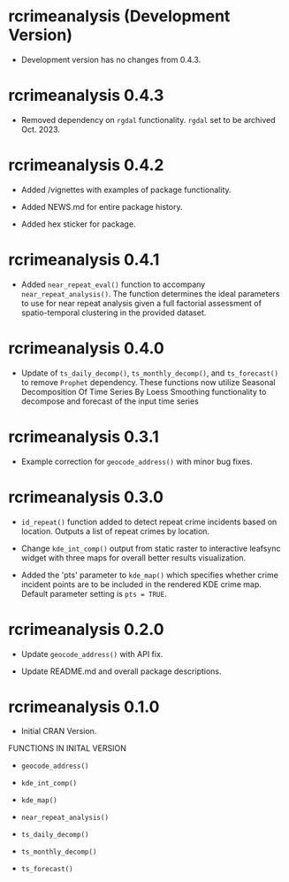 # rcrimeanalysis (Development Version)

* Development version has no changes from 0.4.3.

# rcrimeanalysis 0.4.3

* Removed dependency on `rgdal` functionality. `rgdal` set to be archived Oct. 2023.

# rcrimeanalysis 0.4.2

* Added /vignettes with examples of package functionality.

* Added NEWS.md for entire package history.

* Added hex sticker for package.

# rcrimeanalysis 0.4.1

* Added `near_repeat_eval()` function to accompany `near_repeat_analysis()`. The function determines the ideal parameters to use for near repeat analysis given a full factorial assessment of spatio-temporal clustering in the provided dataset.

# rcrimeanalysis 0.4.0

* Update of `ts_daily_decomp()`, `ts_monthly_decomp()`, and `ts_forecast()` to remove `Prophet` dependency. These functions now utilize Seasonal Decomposition Of Time Series By Loess Smoothing functionality to decompose and forecast of the input time series

# rcrimeanalysis 0.3.1

* Example correction for `geocode_address()` with minor bug fixes.

# rcrimeanalysis 0.3.0

* `id_repeat()` function added to detect repeat crime incidents based on location. Outputs a list of repeat crimes by location.

* Change `kde_int_comp()` output from static raster to interactive leafsync widget with three maps for overall better results visualization. 

* Added the 'pts' parameter to `kde_map()` which specifies whether crime incident points are to be included in the rendered KDE crime map. Default parameter setting is `pts = TRUE`.

# rcrimeanalysis 0.2.0

* Update `geocode_address()` with API fix.

* Update README.md and overall package descriptions.

# rcrimeanalysis 0.1.0

* Initial CRAN Version. 

FUNCTIONS IN INITAL VERSION

* `geocode_address()`

* `kde_int_comp()`

* `kde_map()`

* `near_repeat_analysis()`

* `ts_daily_decomp()`

* `ts_monthly_decomp()`

* `ts_forecast()`
